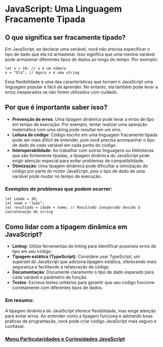 # JavaScript: Uma Linguagem Fracamente Tipada

## O que significa ser fracamente tipado?

Em JavaScript, ao declarar uma variável, você não precisa especificar o tipo de dado que ela irá armazenar. Isso significa que uma mesma variável pode armazenar diferentes tipos de dados ao longo do tempo. Por exemplo:

```
let x = 10; // x é um número
x = "Olá"; // Agora x é uma string
```

Essa flexibilidade é uma das características que tornam o JavaScript uma linguagem popular e fácil de aprender. No entanto, ela também pode levar a erros inesperados se não forem utilizados com cuidado.

## Por que é importante saber isso?

- **Prevenção de erros**: Uma tipagem dinâmica pode levar a erros de tipo em tempo de execução. Por exemplo, tentar realizar uma operação matemática com uma string pode resultar em um erro.
- **Leitura de código**: Código escrito em uma linguagem fracamente tipada pode ser mais difícil de entender, pois você precisa acompanhar o tipo de dado de cada variável em cada ponto do código.
- **Interoperabilidade**: Ao trabalhar com outras linguagens ou bibliotecas que são fortemente tipadas, a tipagem dinâmica do JavaScript pode exigir atenção especial para evitar problemas de compatibilidade.
- **Otimização**: Uma tipagem dinâmica pode dificultar a otimização do código por parte do motor JavaScript, pois o tipo de dado de uma variável pode mudar no tempo de execução.

### Exemplos de problemas que podem ocorrer:

```
let idade = 30;
let nome = "João";
let resultado = idade + nome; // Resultado inesperado devido à concatenação de string
```
## Como lidar com a tipagem dinâmica em JavaScript?

- **Linting**: Utilize ferramentas de linting para identificar possíveis erros de tipo em seu código.
- **Tipagem estática (TypeScript)**: Considere usar TypeScript, um superset do JavaScript que adiciona tipagem estática, oferecendo mais segurança e facilitando a refatoração de código.
- **Documentação**: Documente claramente o tipo de dado esperado para cada variável e parâmetro de função.
- **Testes**: Escreva testes unitários para garantir que seu código funcione corretamente com diferentes tipos de dados.

### Em resumo:

A tipagem dinâmica do JavaScript oferece flexibilidade, mas exige atenção para evitar erros. Ao entender como a tipagem funciona e adotando boas práticas de programação, você pode criar código JavaScript mais seguro e confiável.

### [Menu Particularidades e Curiosidades JavaScript](menu.md)